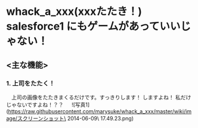 whack_a_xxx(xxxたたき！) salesforce1 にもゲームがあっていいじゃない！
========================================
## <主な機能>  
### 1. 上司をたたく！
　上司の画像をたたきまくるだけです。すっきりします！ しますよね！ 私だけじゃないですよね！？？
　
![写真1](https://raw.githubusercontent.com/marysuke/whack_a_xxx/master/wiki/image/スクリーンショット\ 2014-06-09\ 17.49.23.png)  
